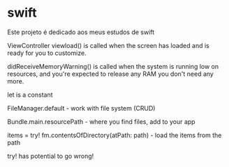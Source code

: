 # swift

Este projeto é dedicado aos meus estudos de swift

ViewController
viewload() is called when the screen has loaded and is ready for you to customize.

didReceiveMemoryWarning() is called when the system is running low on resources, and you're expected to release any RAM you don't need any more.

let is a constant

FileManager.default - work with file system (CRUD)

Bundle.main.resourcePath - where you find files, add to your app

items = try! fm.contentsOfDirectory(atPath: path) -  load the items from the path

try! has potential to go wrong!


